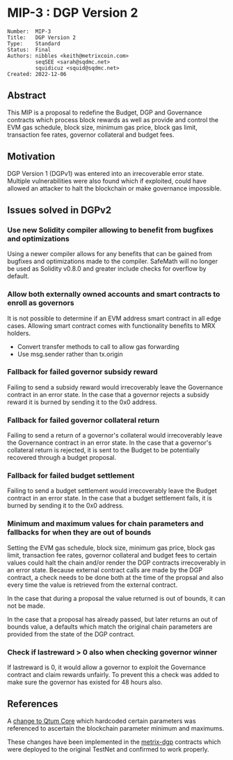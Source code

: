 # MIP-3 : DGP Version 2

```
Number:  MIP-3
Title:   DGP Version 2
Type:    Standard
Status:  Final
Authors: nibbles <keith@metrixcoin.com>
         seqSEE <sarah@sqdmc.net>
         squidicuz <squid@sqdmc.net>
Created: 2022-12-06
```

## Abstract

This MIP is a proposal to redefine the Budget, DGP and Governance contracts which process block rewards as well as provide and control the EVM gas schedule, block size, minimum gas price, block gas limit, transaction fee rates, governor collateral and budget fees. 

## Motivation

DGP Version 1 (DGPv1) was entered into an irrecoverable error state. Multiple vulnerabilities were also found which if exploited, could have allowed an attacker to halt the blockchain or make governance impossible.

## Issues solved in DGPv2
### Use new Solidity compiler allowing to benefit from bugfixes and optimizations
Using a newer compiler allows for any benefits that can be gained from bugfixes and optimizations made to the compiler. SafeMath will no longer be used as Solidity v0.8.0 and greater include checks for overflow by default.

### Allow both externally owned accounts and smart contracts to enroll as governors
It is not possible to determine if an EVM address smart contract in all edge cases. Allowing smart contract comes with functionality benefits to MRX holders.

- Convert transfer methods to call to allow gas forwarding
- Use msg.sender rather than tx.origin

### Fallback for failed governor subsidy reward
Failing to send a subsidy reward would irrecoverably leave the Governance contract in an error state. In the case that a governor rejects a subsidy reward it is burned by sending it to the 0x0 address.

### Fallback for failed governor collateral return
Failing to send a return of a governor's collateral would irrecoverably leave the Governance contract in an error state. In the case that a governor's collateral return is rejected, it is sent to the Budget to be potentially recovered through a budget proposal.

### Fallback for failed budget settlement
Failing to send a budget settlement would irrecoverably leave the Budget contract in an error state. In the case that a budget settlement fails, it is burned by sending it to the 0x0 address.

### Minimum and maximum values for chain parameters and fallbacks for when they are out of bounds
Setting the EVM gas schedule, block size, minimum gas price, block gas limit, transaction fee rates, governor collateral and budget fees to certain values could halt the chain and/or render the DGP contracts irrecoverably in an error state. Because external contract calls are made by the DGP contract, a check needs to be done both at the time of the propsal and also every time the value is retrieved from the external contract. 

In the case that during a proposal the value returned is out of bounds, it can not be made. 

In the case that a proposal has already passed, but later returns an out of bounds value, a defaults which match the original chain parameters are provided from the state of the DGP contract.

### Check if lastreward > 0 also when checking governor winner
If lastreward is 0, it would allow a governor to exploit the Governance contract and claim rewards unfairly. To prevent this a check was added to make sure the governor has existed for 48 hours also. 

## References

A [change to Qtum Core](https://github.com/qtumproject/qtum/pull/252) which hardcoded certain parameters was referenced to ascertain the blockchain parameter minimum and maximums. 

These changes have been implemented in the [metrix-dgp](https://github.com/TheLindaProjectInc/metrix-dgp/tree/46ed50d4114a8ffcd14e578a70c77a858e362832) contracts which were deployed to the original TestNet and confirmed to work properly.
